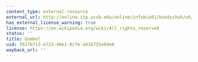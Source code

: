 ```yaml
---
content_type: external-resource
external_url: http://online.itp.ucsb.edu/online/infobio01/bundschuh/oh/05.html
has_external_license_warning: true
license: https://en.wikipedia.org/wiki/All_rights_reserved
status: ''
title: Gumbel
uid: f637b713-e723-40e1-8cfe-a916755eb9e0
wayback_url: ''
---
```

